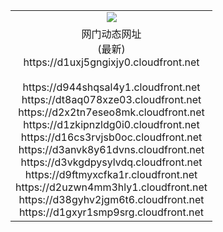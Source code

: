 ﻿<table>
  <tr></tr>
  <tr><td colspan=2 align=center><img src="https://d1uxj5gngixjy0.cloudfront.net/Up/oGate.jpg" /></td></tr>
  <tr><td colspan=2 align=center>网门动态网址<br/>(最新)
<br>https://d1uxj5gngixjy0.cloudfront.net
<br/>
<br>https://d944shqsal4y1.cloudfront.net
<br>https://dt8aq078xze03.cloudfront.net
<br>https://d2x2tn7eseo8mk.cloudfront.net
<br>https://d1zkipnzldg0i0.cloudfront.net
<br>https://d16cs3rvjsb0oc.cloudfront.net
<br>https://d3anvk8y61dvns.cloudfront.net
<br>https://d3vkgdpysylvdq.cloudfront.net
<br>https://d9ftmyxcfka1r.cloudfront.net
<br>https://d2uzwn4mm3hly1.cloudfront.net
<br>https://d38gyhv2jgm6t6.cloudfront.net
<br>https://d1gxyr1smp9srg.cloudfront.net
    </td>
  </tr>
</table>
